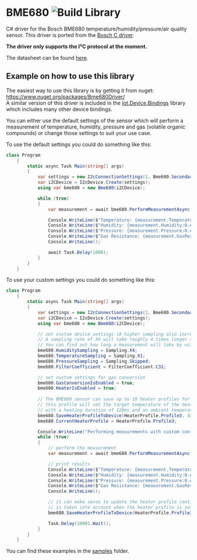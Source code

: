 # BME680 ![Build Library](https://github.com/RobinTTY/BME680/workflows/Build%20Library/badge.svg)

C# driver for the Bosch BME680 temperature/humidity/pressure/air quality sensor. This driver is ported from the [Bosch C driver](https://github.com/BoschSensortec/BME680_driver). 

__The driver only supports the I²C protocol at the moment.__

The datasheet can be found [here](https://ae-bst.resource.bosch.com/media/_tech/media/datasheets/BST-BME680-DS001.pdf).

## Example on how to use this library

The easiest way to use this library is by getting it from nuget: https://www.nuget.org/packages/Bme680Driver/  
A similar version of this driver is included in the [Iot.Device.Bindings](https://github.com/dotnet/iot) library which includes many other device bindings.

You can either use the default settings of the sensor which will perform a measurement of temperature, humidity, pressure and gas (volatile organic compounds) or change those settings to suit your use case.

To use the default settings you could do something like this:

```C#
class Program
    {
        static async Task Main(string[] args)
        {
            var settings = new I2cConnectionSettings(1, Bme680.SecondaryI2cAddress);
            var i2CDevice = I2cDevice.Create(settings);
            using var bme680 = new Bme680(i2CDevice);

            while (true)
            {
                var measurement = await bme680.PerformMeasurementAsync();

                Console.WriteLine($"Temperature: {measurement.Temperature:0.##}°C");
                Console.WriteLine($"Humidity: {measurement.Humidity:0.##}%");
                Console.WriteLine($"Pressure: {measurement.Pressure:0.##} Pa");
                Console.WriteLine($"Gas Resistance: {measurement.GasResistance:0.##} Ohm");
                Console.WriteLine();

                await Task.Delay(1000);
            }
        }
    }
```

To use your custom settings you could do something like this:

```C#
class Program
    {
        static async Task Main(string[] args)
        {
            var settings = new I2cConnectionSettings(1, Bme680.SecondaryI2cAddress);
            var i2CDevice = I2cDevice.Create(settings);
            using var bme680 = new Bme680(i2CDevice);

            // set custom device settings (A higher sampling also increases the time a measurement will take)
            // A sampling rate of X4 will take roughly 4 times longer than a sampling rate of X1
            // You can find out how long a measurement will take by using the method GetProfileDuration()
            bme680.HumiditySampling = Sampling.X4;
            bme680.TemperatureSampling = Sampling.X1;
            bme680.PressureSampling = Sampling.Skipped;
            bme680.FilterCoefficient = FilterCoefficient.C31;

            // set custom settings for gas conversion
            bme680.GasConversionIsEnabled = true;
            bme680.HeaterIsEnabled = true;
            
            // The BME680 sensor can save up to 10 heater profiles for use                
            // this profile will set the target temperature of the heating plate to 330°C
            // with a heating duration of 120ms and an ambient temperature of 24.0°C
            bme680.SaveHeaterProfileToDevice(HeaterProfile.Profile3, 330, 120, 24.0);
            bme680.CurrentHeaterProfile = HeaterProfile.Profile3;

            Console.WriteLine("Performing measurements with custom configuration:\n");
            while (true)
            {
                // perform the measurement
                var measurement = await bme680.PerformMeasurementAsync();

                // print results
                Console.WriteLine($"Temperature: {measurement.Temperature:0.##}°C");
                Console.WriteLine($"Humidity: {measurement.Humidity:0.##}%");
                Console.WriteLine($"Pressure: {measurement.Pressure:0.##} Pa");
                Console.WriteLine($"Gas Resistance: {measurement.GasResistance:0.##} Ohm");
                Console.WriteLine();

                // it can make sense to update the heater profile continually since the ambient temperature
                // is taken into account when the heater profile is set
                bme680.SaveHeaterProfileToDevice(HeaterProfile.Profile3, 330, 120, measurement.Temperature);

                Task.Delay(1000).Wait();
            }
        }
    }
```

You can find these examples in the [samples](src/Bme680/samples) folder.
